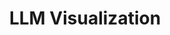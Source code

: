 ---
title: LLM Visualization
tags: [Transformer ,Visualization ]
style: fill
color: light
description: A visualization and walkthrough of the LLM algorithm that backs OpenAI's ChatGPT. Explore the algorithm down to every add & multiply, seeing the whole process in action.
external_url: https://bbycroft.net/llm
---